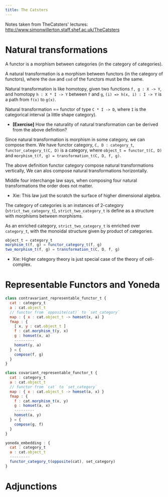 ```yaml
---
title: The Catsters
---
```


Notes taken from TheCatsters' lectures: http://www.simonwillerton.staff.shef.ac.uk/TheCatsters

# Natural transformations

A functor is a morphism between categories (in the category of categories).

A natural transformation is a morphism between functors (in the category of functors),
where the `dom` and `cod` of the functors must be the same.

Natural transformation is like homotopy,
given two functions `f, g : X -> Y`,
and homotopy `h : X * I -> Y` between `f` and `g`,
`(i) => h(x, i) : I -> Y` is a path from `f(x)` to `g(x)`.

Natural transformation == functor of type `C * I -> D`,
where `I` is the categorical interval (a little shape category).

- **[Exercise]** How the naturality of natural transformation
  can be derived from the above definition?

Since natural transformation is morphism in some category, we can compose them.
We have functor category, `C, D : category_t`,
`functor_category_t(C, D)` is a category,
where `object_t = functor_t(C, D)`
and `morphism_t(f, g) = transformation_t(C, D, f, g)`.

The above definition functor category compose natural transformations vertically,
We can alos compose natural transformations horizontally.

Middle four interchange law says,
when composing four natural transformations the order does not matter.

- Xie: This law just the scratch the surface of higher dimensional algebra.

The category of categories is an instances of 2-category (`strict_two_category_t`),
`strict_two_category_t` is define as a structure with morphisms between morphisms.

As an enriched category, `strict_two_category_t` is enriched over `category_t`,
with the monoidal structure given by product of categories.

``` js
object_t = category_t
morphism_t(f, g) = functor_category_t(f, g)
two_morphism_t(f, g) = transformation_t(C, D, f, g)
```

- Xie: Higher category theory is just special case of the theory of cell-complex.

# Representable Functors and Yoneda

``` js
class contravariant_representable_functor_t {
  cat : category_t
  a : cat.object_t
  // functor from `opposite(cat)` to `set_category`
  map : { x : cat.object_t -> homset(x, a) }
  fmap : {
    [ x, y : cat.object_t ]
    f : cat.morphism_t(y, x)
    g : homset(x, a)
    ---------
    homset(y, a)
  } = {
    compose(f, g)
  }
}

class covariant_representable_functor_t {
  cat : category_t
  a : cat.object_t
  // functor from `cat` to `set_category`
  map : { x : cat.object_t -> homset(a, x) }
  fmap : {
    f : cat.morphism_t(x, y)
    g : homset(a, x)
    ---------
    homset(a, y)
  } = {
    compose(g, f)
  }
}

yoneda_embedding : {
  cat : category_t
  a : cat.object_t
  ---------
  functor_category_t(opposite(cat), set_category)
}
```

# Adjunctions
